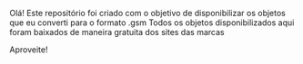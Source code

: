 Olá!
Este repositório foi criado com o objetivo de disponibilizar os objetos que eu converti para o formato .gsm
Todos os objetos disponibilizados aqui foram baixados de maneira gratuita dos sites das marcas

Aproveite!

